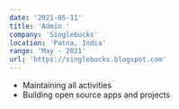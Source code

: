 ```yaml
---
date: '2021-05-11'
title: 'Admin '
company: 'Singlebucks'
location: 'Patna, India'
range: 'May - 2021'
url: 'https://singlebucks.blogspot.com'
---
```


- Maintaining all activities 
- Building open source apps and projects

